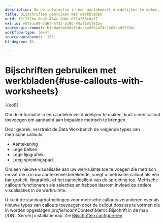 ```yaml
---
description: Om de informatie in een aantekenvel duidelijker te maken, kunt u een callout toevoegen om aandacht aan bepaalde metrisch te brengen.
title: Bijschriften gebruiken met werkbladen
uuid: f2f137ba-0ea2-464c-8d4c-057a265cdaf7
exl-id: e975ac89-7d6f-4732-b10d-94a71e1f01be
source-git-commit: b1dda69a606a16dccca30d2a74c7e63dbd27936c
workflow-type: tm+mt
source-wordcount: '155'
ht-degree: 0%

---
```


# Bijschriften gebruiken met werkbladen{#use-callouts-with-worksheets}

{{eol}}

Om de informatie in een aantekenvel duidelijker te maken, kunt u een callout toevoegen om aandacht aan bepaalde metrisch te brengen.

Door gebrek, verstrekt de Data Workbench de volgende types van metrische callouts:

* Aantekening
* Lege balken
* Lege lijngrafiek
* Leeg spreidingspad

Om een nieuwe visualisatie aan uw werkruimte toe te voegen die metrisch omvat die u in uw aantekenvel berekende, voegt u metrische callout als een bar grafiek, lijngrafiek, of het paneelcallout van de spreiding toe. Metrische callouts functioneren als selecties en hebben daarom invloed op andere visualisaties in de werkruimte.

U kunt de standaardafmetingen voor metrische callouts veranderen evenals nieuwe types van callouts toevoegen door de callout dossiers te vormen die in worden opgeslagen *profielnaam*\Context\Metric Bijschrift in de map [!DNL Server] installatiemap. Zie [Bijschriften configureren](../../../../home/c-get-started/c-intf-anlys-ftrs/c-config-callouts.md#concept-f6e91e172f5e4c009245c9c549beb76a).
